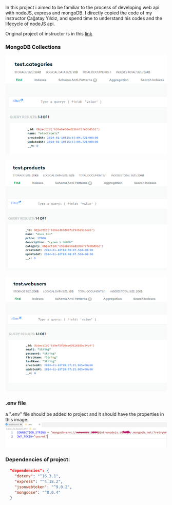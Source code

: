 In this project i aimed to be familiar to the process of developing web api with nodeJS, express and mongoDB. I directly copied the code of my instructor Çağatay Yıldız, and spend time to understand his codes and the lifecycle of nodeJS api.

Original project of instructor is in this [link](https://github.com/yakintech/express-sample)

### MongoDB Collections

![](https://github.com/MuhammedEnesBicen/Projects-of-my-node-js-learning-journey/blob/main/0_Intro_To_NodeJS_API/gitImages/categories.png)

![](https://github.com/MuhammedEnesBicen/Projects-of-my-node-js-learning-journey/blob/main/0_Intro_To_NodeJS_API/gitImages/products.png)

![](https://github.com/MuhammedEnesBicen/Projects-of-my-node-js-learning-journey/blob/main/0_Intro_To_NodeJS_API/gitImages/webusers.png)

### .env file

a ".env" file should be added to project and it should have the properties in this image:
![](https://github.com/MuhammedEnesBicen/Projects-of-my-node-js-learning-journey/blob/main/0_Intro_To_NodeJS_API/gitImages/envfile.png)

### Dependencies of project:

```json
  "dependencies": {
    "dotenv": "^16.3.1",
    "express": "^4.18.2",
    "jsonwebtoken": "^9.0.2",
    "mongoose": "^8.0.4"
  }
```
